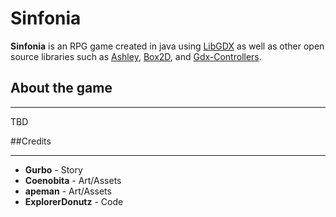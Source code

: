 # Sinfonia
**Sinfonia** is an RPG game created in java using [LibGDX](https://github.com/libgdx/libgdx) as well as other open source libraries such as [Ashley](https://github.com/libgdx/ashley), [Box2D](https://box2d.org/), and [Gdx-Controllers](https://github.com/libgdx/gdx-controllers).

## About the game
___
TBD

##Credits
___
* **Gurbo** - Story
* **Coenobita** - Art/Assets
* **apeman** - Art/Assets
* **ExplorerDonutz** - Code
